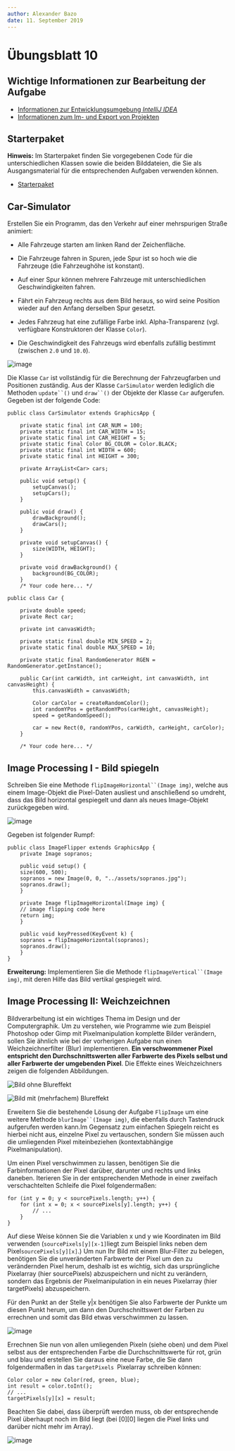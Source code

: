 ```yaml
---
author:	Alexander Bazo
date: 11. September 2019
---
```


# Übungsblatt 10

## Wichtige Informationen zur Bearbeitung der Aufgabe 

 - [Informationen zur Entwicklungsumgebung *IntelliJ IDEA*](https://regensburger-forscher.de/oop/tutorials/Entwicklungsumgebung)
 - [Informationen zum Im- und Export von Projekten](https://regensburger-forscher.de/oop/tutorials/Starterprojekte)

## Starterpaket

**Hinweis:** Im Starterpaket finden Sie vorgegebenen Code für die
unterschiedlichen Klassen sowie die beiden Bilddateien, die Sie als
Ausgangsmaterial für die entsprechenden Aufgaben verwenden können.

 - [Starterpaket](https://github.com/OOP-Regensburg/GraphicsApp-Exercise-10/archive/Starterpaket.zip)

## Car-Simulator

Erstellen Sie ein Programm, das den Verkehr auf einer mehrspurigen
Straße animiert:

-   Alle Fahrzeuge starten am linken Rand der Zeichenfläche.

-   Die Fahrzeuge fahren in Spuren, jede Spur ist so hoch wie die
    Fahrzeuge (die Fahrzeughöhe ist konstant).

-   Auf einer Spur können mehrere Fahrzeuge mit unterschiedlichen
    Geschwindigkeiten fahren.

-   Fährt ein Fahrzeug rechts aus dem Bild heraus, so wird seine
    Position wieder auf den Anfang derselben Spur gesetzt.

-   Jedes Fahrzeug hat eine zufällige Farbe inkl. Alpha-Transparenz
    (vgl. verfügbare Konstruktoren der Klasse `Color`).

-   Die Geschwindigkeit des Fahrzeugs wird ebenfalls zufällig bestimmt
    (zwischen `2.0` und `10.0`).

![image](img/09_cars.png)

Die Klasse `Car` ist vollständig für die Berechnung der Fahrzeugfarben
und Positionen zuständig. Aus der Klasse `CarSimulator` werden lediglich die Methoden `update``()` und `draw``()` der Objekte der Klasse `Car` aufgerufen. Gegeben ist der folgende Code:

    public class CarSimulator extends GraphicsApp {

        private static final int CAR_NUM = 100;
        private static final int CAR_WIDTH = 15;
        private static final int CAR_HEIGHT = 5;
        private static final Color BG_COLOR = Color.BLACK;
        private static final int WIDTH = 600;
        private static final int HEIGHT = 300;
        
        private ArrayList<Car> cars;
        
        public void setup() {
            setupCanvas();
            setupCars();
        }
        
        public void draw() {
            drawBackground();
            drawCars();
        }
        
        private void setupCanvas() {
            size(WIDTH, HEIGHT);
        }

        private void drawBackground() {
            background(BG_COLOR);
        }
        /* Your code here... */

    public class Car {
        
        private double speed;
        private Rect car;
        
        private int canvasWidth;
        
        private static final double MIN_SPEED = 2;
        private static final double MAX_SPEED = 10;
        
        private static final RandomGenerator RGEN = RandomGenerator.getInstance();
        
        public Car(int carWidth, int carHeight, int canvasWidth, int canvasHeight) {
            this.canvasWidth = canvasWidth;
            
            Color carColor = createRandomColor();
            int randomYPos = getRandomYPos(carHeight, canvasHeight);
            speed = getRandomSpeed();
            
            car = new Rect(0, randomYPos, carWidth, carHeight, carColor);
        }
        
        /* Your code here... */

## Image Processing I - Bild spiegeln

Schreiben Sie eine Methode `flipImageHorizontal``(Image img)`, welche
aus einem Image-Objekt die Pixel-Daten ausliest und anschließend so
umdreht, dass das Bild horizontal gespiegelt und dann als neues
Image-Objekt zurückgegeben wird.

![image](img/09_sopranos.png)

Gegeben ist folgender Rumpf:

    public class ImageFlipper extends GraphicsApp {
        private Image sopranos;
        
        public void setup() {
        size(600, 500);
        sopranos = new Image(0, 0, "../assets/sopranos.jpg");
        sopranos.draw();
        }
        
        private Image flipImageHorizontal(Image img) {
        // image flipping code here
        return img;
        }

        public void keyPressed(KeyEvent k) {
        sopranos = flipImageHorizontal(sopranos);
        sopranos.draw();
        }
    }

**Erweiterung:** Implementieren Sie die Methode
`flipImageVertical``(Image img)`, mit deren Hilfe das Bild vertikal
gespiegelt wird.

## Image Processing II: Weichzeichnen

Bildverarbeitung ist ein wichtiges Thema im Design und der
Computergraphik. Um zu verstehen, wie Programme wie zum Beispiel
Photoshop oder Gimp mit Pixelmanipulation komplette Bilder verändern,
sollen Sie ähnlich wie bei der vorherigen Aufgabe nun einen
Weichzeichnerfilter (Blur) implementieren. **Ein verschwommener Pixel
entspricht den Durchschnittswerten aller Farbwerte des Pixels selbst und aller Farbwerte der umgebenden Pixel**. Die Effekte eines Weichzeichners zeigen die folgenden Abbildungen.

![Bild ohne Blureffekt](img/10_the_office_orig.png)

![Bild mit (mehrfachem) Blureffekt](img/10_the_office_blur.png)

Erweitern Sie die bestehende Lösung der Aufgabe `FlipImage` um eine
weitere Methode `blurImage``(Image img)`, die ebenfalls durch Tastendruck aufgerufen werden kann.Im Gegensatz zum einfachen Spiegeln reicht es hierbei nicht aus, einzelne Pixel zu vertauschen, sondern Sie müssen auch die umliegenden Pixel miteinbeziehen (kontextabhängige Pixelmanipulation).

Um einen Pixel verschwimmen zu lassen, benötigen Sie die
Farbinformationen der Pixel darüber, darunter und rechts und links
daneben. Iterieren Sie in der entsprechenden Methode in einer zweifach
verschachtelten Schleife die Pixel folgendermaßen:

    for (int y = 0; y < sourcePixels.length; y++) {
        for (int x = 0; x < sourcePixels[y].length; y++) {
            // ...
        }
    }

Auf diese Weise können Sie die Variablen x und y wie Koordinaten im Bild verwenden (`sourcePixels[y][x-1]`liegt zum Beispiel links neben dem Pixel`sourcePixels[y][x]`.) Um nun Ihr Bild mit einem Blur-Filter zu belegen, benötigen Sie die unveränderten Farbwerte der Pixel um den zu verändernden Pixel herum, deshalb ist es wichtig, sich das ursprüngliche Pixelarray (hier sourcePixels) abzuspeichern und nicht zu verändern, sondern das Ergebnis der Pixelmanipulation in ein neues Pixelarray (hier targetPixels) abzuspeichern.

Für den Punkt an der Stelle y\|x benötigen Sie also Farbwerte der Punkte um diesen Punkt herum, um dann den Durchschnittswert der Farben zu errechnen und somit das Bild etwas verschwimmen zu lassen.

![image](img/10_blur.png)

Errechnen Sie nun von allen umliegenden Pixeln (siehe oben) und dem
Pixel selbst aus der entsprechenden Farbe die Durchschnittswerte für
rot, grün und blau und erstellen Sie daraus eine neue Farbe, die Sie
dann folgendermaßen in das `targetPixels `Pixelarray schreiben können:

    Color color = new Color(red, green, blue);
    int result = color.toInt();
    // ...
    targetPixels[y][x] = result;

Beachten Sie dabei, dass überprüft werden muss, ob der entsprechende
Pixel überhaupt noch im Bild liegt (bei \[0\]\[0\] liegen die Pixel
links und darüber nicht mehr im Array).

![image](img/10_blur2.png)
